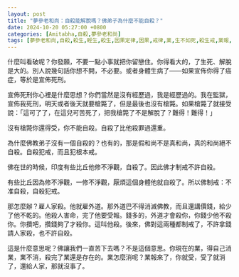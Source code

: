 ```yaml
---
layout: post
title: "夢參老和尚：自殺能解脫嗎？佛弟子為什麼不能自殺？"
date: 2024-10-20 05:27:00 +0800
categories: [Amitabha,自殺,夢參老和尚]
tags: [夢參老和尚,自殺,殺生,輕生,殺生,因果定律,因果,戒律,業,生不如死,殺生戒,業報,業力,重報輕受,淨土法門,是心作佛，是心是佛,阿彌陀佛,南無阿彌陀佛,西方極樂世界,極樂世界,念佛,十念法,都攝六根,老實念佛,帶業往生,信願持名,無量壽經,不可以少善根福德因緣得生彼國,凡所有相，皆是虛妄,一切有為法，如夢幻泡影,地獄門前僧道多,魔障,道高一尺，魔高一丈,謠言止於智者,佛氏門中，有求必應,因果通三世,三尸神,祿盡人亡,福報,天地有司過之神,楞嚴經,起心動念,邪師說法，如恆河沙,佛法重實質不重形式,起心動念,不間斷,蓮花,佛力加持,因果,持戒,身口意,五戒,持戒,果報,懺悔]
---
```


什麼叫看破呢？你發願，不要一點小事就把你留戀住。你得看大的，了生死、解脫是大的。別人說幾句話你想不開，不必要。或者身體生病了——如果宣佈你得了癌症，等於是宣佈死刑。      

宣佈死刑你心裡是什麼思想？你們當然是沒有經歷過，我是經歷過的。我在監獄，宣佈我死刑，明天或者後天就要槍斃了，但是最後也沒有槍斃。如果槍斃了就接受說：「這可了了，在這兒可苦死了，把我槍斃了不是解脫了？難得！難得！」        

沒有槍斃你還得受，你不能自殺。自殺了比他殺罪過還重。        

為什麼佛教弟子沒有一個自殺的？也有的，那是假和尚不是真和尚，真的和尚絕不自殺。自殺犯戒，而且犯根本戒。      

佛在世的時候，印度有些比丘他修不淨觀，自殺了。因此佛才制戒不許自殺。        

有些比丘因為修不淨觀，一修不淨觀，厭煩這個身體他就自殺了。所以佛制戒：不准自殺，自殺犯戒。      

那怎麼辦？雇人家殺。他就雇外道。那外道巴不得消滅佛教，而且還講價錢，給少了他不乾的。他殺人害命，完了他要受報。錢多的，外道才會殺你，你錢少他不殺你。你攢吧，攢錢夠了才殺你。這叫他殺。後來，佛對這兩種都制戒了，不許拿錢請人家殺，也不許自殺。      

這是什麼意思呢？佛讓我們一直苦下去嗎？不是這個意思。你現在的業，得自己消業，業不消，殺完了業還是存在的。業怎麼消呢？業報來了，你就受，受了就消了，還給人家，那就沒事了。